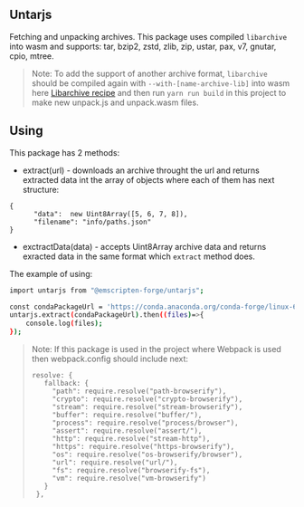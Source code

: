 ## Untarjs

Fetching and unpacking archives. This package uses compiled `libarchive` into wasm and supports: tar, bzip2, zstd, zlib, zip, ustar, pax, v7, gnutar, cpio, mtree.

> Note: To add the support of another archive format,  `libarchive` should be compiled again with `--with-[name-archive-lib]` into wasm here [Libarchive recipe](https://github.com/emscripten-forge/recipes/blob/main/recipes/recipes_emscripten/libarchive/build.sh#L11) and then run `yarn run build` in this project to make new unpack.js and unpack.wasm files.

## Using

This package has 2 methods:
- extract(url) - downloads an archive throught the url and returns extracted data int the array of objects where each of them has next structure:
```
{
      "data":  new Uint8Array([5, 6, 7, 8]),
      "filename": "info/paths.json"
}
```
- exctractData(data) - accepts Uint8Array archive data and returns exracted data in the same format which `extract` method does.

The example of using:
```sh
import untarjs from "@emscripten-forge/untarjs";

const condaPackageUrl = 'https://conda.anaconda.org/conda-forge/linux-64/_libgcc_mutex-0.1-conda_forge.tar.bz2';
untarjs.extract(condaPackageUrl).then((files)=>{
    console.log(files);
});
```
> Note: If this package is used in the project where Webpack is used then webpack.config should include next:
> ```
> resolve: {
>    fallback: {
>      "path": require.resolve("path-browserify"),
>      "crypto": require.resolve("crypto-browserify"),
>      "stream": require.resolve("stream-browserify"),
>      "buffer": require.resolve("buffer/"),
>      "process": require.resolve("process/browser"),
>      "assert": require.resolve("assert/"),
>      "http": require.resolve("stream-http"),
>      "https": require.resolve("https-browserify"),
>      "os": require.resolve("os-browserify/browser"),
>      "url": require.resolve("url/"),
>      "fs": require.resolve("browserify-fs"),
>      "vm": require.resolve("vm-browserify")
>    }
>  },
> ```
